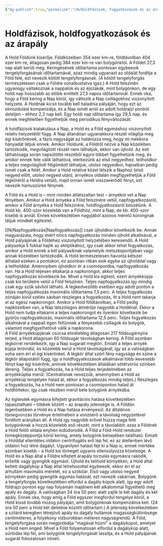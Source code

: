 ```yaml
---
{"dg-publish":true,"permalink":"/H/Holdfázisok, fogyatkozások és az árapály/","title":"Holdfázisok, fogyatkozások és az árapály","tags":["titleandheadingonedontmatch"],"created":"2024-05-01T15:18","updated":"2024-05-02T19:18"}
---
```



# Holdfázisok, holdfogyatkozások és az árapály

A Hold Földünk kísérője. Földközelben 354 ezer km-re, földtávolban 404 ezer km-re, átlagosan pedig 384 ezer km-re van bolygónktól. A Földet 27,3 nap alatt kerüli meg. Keringésének időtartama pontosan egybeesik tengelyforgásának időtartamával, azaz mindig ugyanazt az oldalát fordítja a Föld felé, ezt nevezik kötött tengelyforgásnak. (A kötött tengelyforgás természetesen csak a Földre vonatkoztatva igaz.) A Hold felszínén ugyanúgy váltakoznak a nappalok és az éjszakák, mint bolygónkon, de egy holdi nap hosszabb az előbb említett 27,3 napos időtartamnál. Ennek oka, hogy a Föld kering a Nap körül, így változik a Nap csillagokhoz viszonyított helyzete. A Holdnak kicsit tovább kell haladnia pályáján, hogy ezt az elmozdulást kompenzálja, és a Nap ismét arról az adott holdrajzi pontról deleljen – ehhez 2,2 nap kell. Egy holdi nap időtartama így 29,5 nap, és ennek megfelelően figyelhetjük meg periodikus fényváltozását.  

A holdfázisok kialakulása a Nap, a Hold és a Föld egymáshoz viszonyított relatív helyzetétől függ. A Nap állandóan ugyanakkora részét világítja meg égi kísérőnknek, a fázis nagyságát az határozza meg, hogy mi mekkora hányadát látjuk ennek. Amikor Holdunk, a Földről nézve a Nap közelében tartózkodik, megvilágított részét nem láthatjuk, ekkor van újhold. Az esti láthatósága során napsütötte részéből egyre többet figyelhetünk meg, és amikor ennek fele válik láthatóvá, elérkezünk az első negyedhez. teliholdkor a teljes megvilágított félgömböt láthatjuk, utolsó negyedkor, hajnalban pedig ismét csak a felét. Amikor a Hold relatíve közel látszik a Naphoz (első negyed előtt, utolsó negyed után), árnyékos oldalán megfigyelhetjük a Föld légköréről a Holdra vetülő, majd onnan ismét visszaverődő fényt, ezt nevezik hamuszürke fénynek.  

A Föld és a Hold is – mint minden átlátszatlan test – árnyékot vet a Nap fényében. Amikor a Hold árnyéka a Föld felszínére vetül, napfogyatkozásról, amikor a Föld árnyéka a Hold felszínére, holdfogyatkozásról beszélünk. A Hold kb. 400-szor közelebb van a Földhöz, mint a Nap, de kb. 400-szor kisebb is annál. Ennek következtében nagyjából azonos méretű korongnak látjuk mindkét égitestet.  

[[N/Napfogyatkozás\|Napfogyatkozás]] csak újholdkor következik be. Annak magyarázata, hogy miért nincs napfogyatkozás minden újhold alkalmával, a Hold pályájának a Földéhez viszonyított helyzetében keresendő. A Hold pályasíkja 5 fokkal hajlik az ekliptikához, így csak akkor lehet fogyatkozás, amikor a Hold ennek a két pályasíknak valamelyik metszéspontjában vagy annak közelében tartózkodik. A Hold természetesen havonta kétszer áthalad ezeken a pontokon, ez azonban ritkán esik egybe az újholddal vagy a teliholddal. Amennyiben újholdkor ér a csomópontba, napfogyatkozás van. Ha a Hold teljesen eltakarja a napkorongot, akkor teljes napfogyatkozás következik be. Mivel a Hold kis égitest, ezért árnyékkúpja csak kis területre vetül a Föld felszínén. Teljes napfogyatkozás így mindig csak egy szűk sávból látható. A legkedvezőbb esetben egy adott ponton a teljes napfogyatkozás maximális időtartama 7,5 perc. A teljes fogyatkozás zónáján kívül széles sávban részleges a fogyatkozás, itt a Hold nem takarja el az egész napkorongot. Amikor a Hold földtávolban, a Föld pedig napközelben van, a Nap látszólagos átmérője nagyobb a Holdénál. Ekkor a Hold nem tudja eltakarni a teljes napkorongot és ilyenkor következik be gyűrűs napfogyatkozás, maximális időtartama 12,5 perc. Teljes fogyatkozás alkalmával a nappali égen feltűnnek a fényesebb csillagok és bolygók, valamint megfigyelhetővé válik a napkorona.  
A Föld árnyékkúpjának csúcsa elméletileg átlagosan 217 földsugárnyira terjed, a Hold átlagosan 60 földsugár távolságban kering. A Föld azonban légkörrel rendelkezik, így a Nap sugarait megtöri. Emiatt a teljes árnyék kúpja lerövidül, és közelebb kerül a Hold távolságánál, így az a valóságban soha sem éri el égi kísérőnket. A légkör által szórt fény nagysága és színe a légkör állapotától függ, így a holdfogyatkozások alkalmával több-kevesebb fényt kap égi kísérőnk, aminek következtében általában sötétvörös színben dereng. Teljes a fogyatkozás, ha a Hold teljes terjedelmében az árnyékkúpba merül. (Centrálisnak nevezzük, amennyiben a Hold az árnyékkúp tengelyén halad át, ekkor a fogyatkozás mindig teljes.) Részleges a fogyatkozás, ha a Hold nem pontosan a csomóponton halad át holdtöltekor, így csak részben merül bele bolygónk árnyékába.  

Az égitestek egymásra kifejtett gravitációs hatása következtében tapasztalható – többek között – az árapály jelensége is. A Földön legerősebben a Hold és a Nap hatása érvényesül. Az általános tömegvonzás törvénye értelmében a vonzóerő a távolság négyzetével fordított arányban áll. A Hold így nagyobb erővel húzza maga felé bolygónknak a hozzá közelebb eső részét, mint a távolabbit: azaz a Földnek a Hold felőli oldala enyhén kidudorodik. A Föld a Föld-Hold rendszer tömegközéppontja körül kering, amely bolygónk belsejében található. Emiatt a Holddal ellentétes oldalon centrifugális erő lép fel, ez az átellenben lévő oldalon hoz létre dagályt. Ugyanilyen hatást fejt ki a Nap is, ennek mértéke azonban kisebb – a Hold kis tömegét ugyanis ellensúlyozza közelsége. A Hold és a Nap által a Földre kifejtett árapály torzulás egymásra rakódik, erősítik vagy gyengítik egymást. Újhold és telihold környékén, a Hold által keltett dagálykúp a Nap által létrehozottal egybeesik, ekkor éri el az árhullám maximális méretét, ez a szökőár. Első vagy utolsó negyed környékén pedig gyengítik egymás hatását, ezt nevezik vakárnak. Bolygónk a tengelyforgás következtében elfordul a dagály kúpok alatt, így egy adott földrajzi ponton egy nap folyamán majdnem két alkalommal figyelhető meg apály és dagály. A valóságban 24 óra 50 perc alatt zajlik le két dagály és két apály. Ennek oka, hogy amíg a Föld egyszer megfordul tengelye körül, a Hold kissé tovább mozog pályáján, amit bolygónknak kompenzálnia kell. (24 óra 50 perc a Hold két delelése közötti időtartam.) A jelenség következtében a szilárd kéregben létrejövő apály és dagály hullámok magasságkülönbsége centiméteres, a folyékony vízburokban méteres nagyságrendű. A Föld, tengelyforgása során megpróbálja "magával húzni" a dagálykúpot, amelyet a Hold nem enged. Mivel a Föld folyamatosan elfordul a dagálykúp alatt, súrlódás lép fel, ami bolygónk tengelyforgását lassítja, és a Hold pályájának sugarát fokozatosan növeli.  